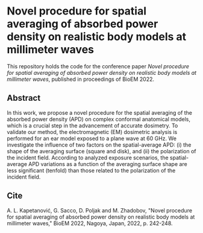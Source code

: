# Novel procedure for spatial averaging of absorbed power density on realistic body models at millimeter waves

This repository holds the code for the conference paper *Novel procedure for spatial averaging of absorbed power density on realistic body models at millimeter waves*, published in proceedings of BioEM 2022.


## Abstract

In this work, we propose a novel procedure for the spatial averaging of the absorbed power density (APD) on complex conformal anatomical models, which is a crucial step in the advancement of accurate dosimetry. To validate our method, the electromagnetic (EM) dosimetric analysis is performed for an ear model exposed to a plane wave at 60 GHz. We investigate the influence of two factors on the spatial-average APD: (i) the shape of the averaging surface (square and disk), and (ii) the polarization of the incident field. According to analyzed exposure scenarios, the spatial-average APD variations as a function of the averaging surface shape are less significant (tenfold) than those related to the polarization of the incident field.

## Cite

A. L. Kapetanović, G. Sacco, D. Poljak and M. Zhadobov, "Novel procedure for spatial averaging of absorbed power density on realistic body models at millimeter waves," BioEM 2022, Nagoya, Japan, 2022, p. 242-248.
